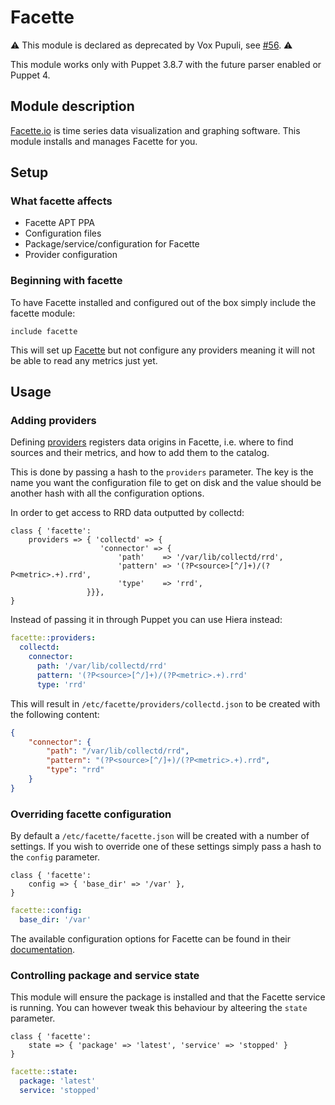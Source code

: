 # Facette

:warning: This module is declared as deprecated by Vox Pupuli, see [#56](https://github.com/voxpupuli/puppet-facette/issues/56). :warning:

This module works only with Puppet 3.8.7 with the future parser enabled or
Puppet 4.

## Module description
[Facette.io][1] is time series data visualization and graphing software. This
module installs and manages Facette for you.

## Setup

### What facette affects

* Facette APT PPA
* Configuration files
* Package/service/configuration for Facette
* Provider configuration

### Beginning with facette

To have Facette installed and configured out of the box simply include the
facette module:

```puppet
include facette
```

This will set up [Facette][1] but not configure any providers meaning it will
not be able to read any metrics just yet.

## Usage

### Adding providers

Defining [providers][2] registers data origins in Facette, i.e. where to find
sources and their metrics, and how to add them to the catalog.

This is done by passing a hash to the `providers` parameter. The key is the
name you want the configuration file to get on disk and the value should be
another hash with all the configuration options.

In order to get access to RRD data outputted by collectd:

```puppet
class { 'facette':
    providers => { 'collectd' => {
                    'connector' => {
                        'path'    => '/var/lib/collectd/rrd',
                        'pattern' => '(?P<source>[^/]+)/(?P<metric>.+).rrd',
                        'type'    => 'rrd',
                 }}},
}
```

Instead of passing it in through Puppet you can use Hiera instead:

```yaml
facette::providers:
  collectd:
    connector:
      path: '/var/lib/collectd/rrd'
      pattern: '(?P<source>[^/]+)/(?P<metric>.+).rrd'
      type: 'rrd'
```

This will result in `/etc/facette/providers/collectd.json` to be created with
the following content:

```json
{
    "connector": {
        "path": "/var/lib/collectd/rrd",
        "pattern": "(?P<source>[^/]+)/(?P<metric>.+).rrd",
        "type": "rrd"
    }
}
```

### Overriding facette configuration

By default a `/etc/facette/facette.json` will be created with a number of
settings. If you wish to override one of these settings simply pass a hash
to the `config` parameter.

```puppet
class { 'facette':
    config => { 'base_dir' => '/var' },
}
```

```yaml
facette::config:
  base_dir: '/var'
```

The available configuration options for Facette can be found in their
[documentation][3].

### Controlling package and service state

This module will ensure the package is installed and that the Facette service
is running. You can however tweak this behaviour by alteering the `state`
parameter.

```puppet
class { 'facette':
    state => { 'package' => 'latest', 'service' => 'stopped' }
}
```

```yaml
facette::state:
  package: 'latest'
  service: 'stopped'
```

[1]: https://facette.io
[2]: http://docs.facette.io/configuration/connectors/
[3]: http://docs.facette.io/configuration
